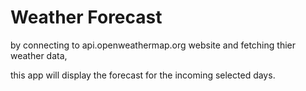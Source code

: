 # Weather Forecast
by connecting to api.openweathermap.org website and fetching thier weather data,

this app will display the forecast for the incoming selected days.
